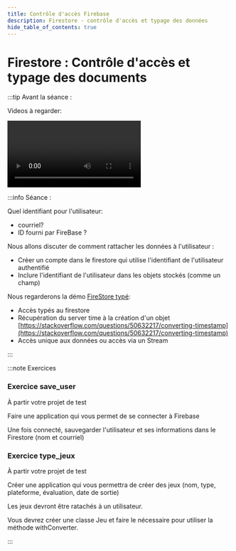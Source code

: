 ```yaml
---
title: Contrôle d'accès Firebase
description: Firestore - contrôle d'accès et typage des données
hide_table_of_contents: true
---
```


# Firestore : Contrôle d'accès et typage des documents

<Row>

<Column>

:::tip Avant la séance :

Videos à regarder:

<Video url="https://youtu.be/bXVjxu5IRZY" />

<Video url="https://youtu.be/wySmSnwjpXo" />

:::

</Column>

<Column>

:::info Séance :

Quel identifiant pour l'utilisateur:
- courriel?
- ID fourni par FireBase ?

Nous allons discuter de comment rattacher les données à l'utilisateur :
- Créer un compte dans le firestore qui utilise l'identifiant de l'utilisateur authentifié
- Inclure l'identifiant de l'utilisateur dans les objets stockés (comme un champ) 

Nous regarderons la démo [FireStore typé](https://github.com/departement-info-cem/5N6-mobile-2/tree/main/code/firestore_typed):
- Accès typés au firestore
- Récupération du server time à la création d'un objet [https://stackoverflow.com/questions/50632217/converting-timestamp](https://stackoverflow.com/questions/50632217/converting-timestamp)
- Accès unique aux données ou accès via un Stream

:::

</Column>

</Row>

:::note Exercices

### Exercice save_user

À partir votre projet de test

Faire une application qui vous permet de se connecter à Firebase

Une fois connecté, sauvegarder l'utilisateur et ses informations dans le Firestore (nom et courriel)

### Exercice type_jeux

À partir votre projet de test

Créer une application qui vous permettra de créer des jeux (nom, type, plateforme, évaluation, date de sortie)

Les jeux devront être ratachés à un utilisateur.

Vous devrez créer une classe Jeu et faire le nécessaire pour utiliser la méthode withConverter.

:::
